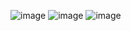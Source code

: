 ![image](https://github.com/user-attachments/assets/0ad767a1-eef7-4e1f-9251-b52fba31f76a)
![image](https://github.com/user-attachments/assets/69134272-840e-41c5-870e-a6711c0e8a36)
![image](https://github.com/user-attachments/assets/b08db23e-c767-4de0-a084-6380e5b2b2d3)

